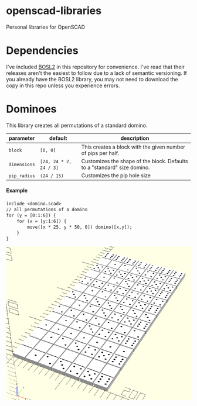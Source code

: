 # openscad-libraries
Personal libraries for OpenSCAD

# Dependencies
I've included [BOSL2](https://github.com/BelfrySCAD/BOSL2) in this repository for convenience. I've read that their releases aren't the easiest to follow due to a lack of semantic versioning. If you already have the BOSL2 library, you may not need to download the copy in this repo unless you experience errors.

# Dominoes
This library creates all permutations of a standard domino.

| parameter | default | description |
|-|-|-|
| `block` | `[0, 0]` | This creates a block with the given number of pips per half. |
| `dimensions` | `[24, 24 * 2, 24 / 3]` | Customizes the shape of the block. Defaults to a "standard" size domino. |
| `pip_radius` | `(24 / 15)` | Customizes the pip hole size |

#### Example
```
include <domino.scad>
// all permutations of a domino
for (y = [0:1:6]) {
    for (x = [y:1:6]) {
        move([x * 25, y * 50, 0]) domino([x,y]);
    }
}
```
![domino example](images/examples/domino.png)
